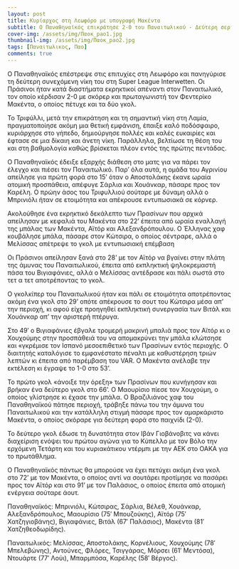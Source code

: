 ```yaml
---
layout: post
title: Κυρίαρχος στη Λεωφόρο με υπογραφή Μακέντα
subtitle: Ο Παναθηναϊκός επικράτησε 2-0 του Παναιτωλικού - Δεύτερη σερί νίκη
cover-img: /assets/img/Παοκ_pao1.jpg
thumbnail-img: /assets/img/Παοκ_pao2.jpg
tags: [Παναιτωλικος, Παο]
comments: true
---
```

Ο Παναθηναϊκός επέστρεψε στις επιτυχίες στη Λεωφόρο και πανηγύρισε τη δεύτερη συνεχόμενη νίκη του στη Super League Interwetten. Οι Πράσινοι ήταν κατά διαστήματα εκρηκτικοί απέναντι 
στον Παναιτωλικό, τον οποίο κέρδισαν 2-0 με σκόρερ και πρωταγωνιστή τον Φεντερίκο Μακέντα, ο οποίος πέτυχε και τα δύο γκολ.

Το Τριφύλλι, μετά την επικράτηση και τη σημαντική νίκη στη Λαμία, πραγματοποίησε ακόμη μια θετική εμφάνιση, έπαιξε καλό ποδόσφαιρο, κυριάρχησε στο γήπεδο, δημιούργησε πολλές 
και καλές ευκαιρίες και έφτασε σε μια δίκαιη και άνετη νίκη. Παράλληλα, βελτίωσε τη θέση του και στη βαθμολογία καθώς βρίσκεται πλέον εντός της πρώτης πεντάδας.

Ο Παναθηναϊκός έδειξε εξαρχής διάθεση στο ματς για να πάρει τον έλεγχο και πιέσει τον Παναιτωλικό. Παρ’ όλα αυτά, η ομάδα του Αγρινίου απείλησε για πρώτη φορά στο 15’ όταν 
ο Αποστολάκης έκανε ωραία ατομική προσπάθεια, απέφυγε Σάρλια και Χουάνκαρ, πάσαρε προς τον Καρέλη. Ο πρώην άσος του Τριφυλλιού σούταρε με δύναμη αλλά ο Μπρινιόλι ήταν σε 
ετοιμότητα και απέκρουσε εντυπωσιακά σε κόρνερ.

Ακολούθησε ένα εκρηκτικό δεκάλεπτο των Πρασίνων που αρχικά απείλησαν με κεφαλιά του Μακέντα στο 22’ έπειτα από ωραία εναλλαγή της μπάλας των Μακέντα, Αϊτόρ και Αλεξανδρόπουλου.
Ο Έλληνας χαφ κουβάλησε μπάλα, πάσαρε στον Κώτσιρα, ο οποίος σέντραρε, αλλά ο Μελίσσας απέτρεψε το γκολ με εντυπωσιακή επέμβαση

Οι Πράσινοι απείλησαν ξανά στο 28’ με τον Αϊτόρ να βγαίνει στην πλάτη της άμυνας του Παναιτωλικού, έπειτα από εκπληκτική ψηλοκρεμαστή πάσα του Βιγιαφάνιες, αλλά ο Μελίσσας 
αντέδρασε και πάλι σωστά στο τετ α τετ αποτρέποντας το γκολ.

Ο γκολκίπερ του Παναιτωλικού ήταν και πάλι σε ετοιμότητα αποτρέποντας ακόμη ένα γκολ στο 29’ οπότε απέκρουσε το σουτ του Κώτσιρα μέσα απ’ την περιοχή, κι αφού είχε προηγηθεί 
εκπληκτική συνεργασία των Βιτάλ και Χουάνκαρ απ’ την αριστερή πτέρυγα.

Στο 49′ ο Βιγιαφάνιες έβγαλε τρομερή μακρινή μπαλιά προς τον Αϊτόρ κι ο Χουχούμης στην προσπάθειά του να απομακρύνει την μπάλα κλώτσησε και «γκρέμισε τον Ισπανό μεσοεπιθετικό
των Πρασίνων εντός περιοχής. Ο διαιτητής καταλόγισε το εμφανέστατο πέναλτι με καθυστέρηση τριών λεπτών κι έπειτα από παρέμβαση του VAR. O Μακέντα ανέλαβε την εκτέλεση κι έγραψε 
το 1-0 στο 53’.

Το πρώτο γκολ «άνοιξε την όρεξη» των Πρασίνων που κυνήγησαν και βρήκαν ένα δεύτερο γκολ στο 66’. Ο Μαουρίσιο πίεσε τον Χουχούμη, ο οποίος γλίστρησε κι έχασε την μπάλα. 
Ο Βραζιλιάνος χαφ του Παναθηναϊκού πάτησε περιοχή, τράβηξε πάνω του την άμυνα του Παναιτωλικού και την κατάλληλη στιγμή πάσαρε προς τον αμαρκάριστο Μακέντα, ο οποίος σκόραρε 
για δεύτερη φορά στο παιχνίδι (2-0).

Το δεύτερο γκολ έδωσε τη δυνατότητα στον Ιβάν Γιοβάνοβιτς να κάνει διαχείριση ενόψει του πρώτου αγώνα για το Κύπελλο με τον Βόλο την ερχόμενη Τετάρτη και του κυριακάτικου 
ντέρμπι με την ΑΕΚ στο ΟΑΚΑ για το πρωτάθλημα.

Ο Παναθηναϊκός πάντως θα μπορούσε να έχει πετύχει ακόμη ένα γκολ στο 72’ με τον Μακέντα, ο οποίος αντί να σουτάρει προτίμησε να πασάρει προς τον Αϊτόρ και στο 91’ με τον
Παλάσιος, ο οποίος έπειτα από ατομική ενέργεια σούταρε άουτ.

Παναθηναϊκός: Μπρινιόλι, Κώτσιρας, Σάρλια, Βέλεθ, Χουάνκαρ, Αλεξανδρόπουλος, Μαουρίσιο (75′ Μπουζούκης), Αϊτόρ (75′ Χατζηγιοβάνης), Βιγιαφάνιες, Βιτάλ (67′ Παλάσιος), 
Μακέντα (81′ Χατζηθεοδωρίδης).

Παναιτωλικός: Μελίσσας, Αποστολάκης, Κορνέλιους, Χουχούμης (78′ Μπελεβώνης), Αντούνες, Φλόρες, Τσιγγάρας, Μόρσει (61′ Μεντόσα), Ντουάρτε (77′ Λούι), Μπαρμπόσα, Καρέλης 
(58′ Βέργος).
